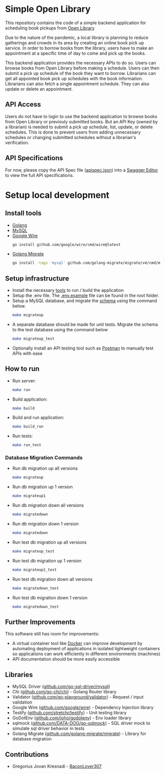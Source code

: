 # Simple Open Library

This repository contains the code of a simple backend application for scheduling book pickups from [Open Library](https://openlibrary.org)

Due to the nature of the pandemic, a local library is planning to reduce gatherings and crowds in its area by creating an online book pick up service. In order to borrow books from the library, users have to make an appointment at a specific time of day to come and pick up the books.

This backend application provides the necessary APIs to do so. Users can browse books from Open Library before making a schedule. Users can then submit a pick up schedule of the book they want to borrow. Librarians can get all appointed book pick up schedules with the book information. Librarians can also fetch a single appointment schedule. They can also update or delete an appointment.

## API Access

Users do not have to login to use the backend application to browse books from Open Library or previouly submitted books. But an API Key (owned by a librarian) is needed to submit a pick up schedule, list, update, or delete schedules. This is done to prevent users from adding unnecessary schedules or changing submitted schedules without a librarian's verification.

## API Specifications

For now, please copy the API Spec file ([apispec.json](apispec.json)) into a [Swagger Editor](https://editor.swagger.io/) to view the full API specifications.

# Setup local development

## Install tools

-   [Golang](https://go.dev/)
-   [MySQL](https://www.mysql.com/downloads/)
-   [Google Wire](https://github.com/google/wire)
    ```bash
    go install github.com/google/wire/cmd/wire@latest
    ```
-   [Golang Migrate](https://github.com/golang-migrate/migrate)
    ```bash
    go install -tags 'mysql' github.com/golang-migrate/migrate/v4/cmd/migrate@latest
    ```

## Setup infrastructure

-   Install the necessary [tools](##install-tools) to run / build the application
-   Setup the .env file. The [.env.example](.env.example) file can be found in the root folder.
-   Setup a MySQL database, and migrate the [schema](db/migrations/20221218140111_init_library_schema.up.sql) using the command below.
    ```bash
    make migrateup
    ```
-   A separate database should be made for unit tests. Migrate the schema to the test database using the command below
    ```bash
    make migrateup_test
    ```
-   Optionally install an API testing tool such as [Postman](https://www.postman.com/downloads) to manually test APIs with ease

## How to run

-   Run server:

    ```bash
    make run
    ```

-   Build application:

    ```bash
    make build
    ```

-   Build and run application:

    ```bash
    make build_run
    ```

-   Run tests:

    ```bash
    make run_test
    ```

### Database Migration Commands

-   Run db migration up all versions
    ```bash
    make migrateup
    ```
-   Run db migration up 1 version
    ```bash
    make migrateup1
    ```
-   Run db migration down all versions
    ```bash
    make migratedown
    ```
-   Run db migration down 1 version
    ```bash
    make migratedown
    ```
-   Run test db migration up all versions
    ```bash
    make migrateup_test
    ```
-   Run test db migration up 1 version
    ```bash
    make migrateup1_test
    ```
-   Run test db migration down all versions
    ```bash
    make migratedown_test
    ```
-   Run test db migration down 1 version
    ```bash
    make migratedown_test
    ```

## Further Improvements

This software still has room for improvements:

-   A virtual container tool like [Docker](https://www.docker.com/) can improve development by automating deployment of applications in isolated lightweight containers so applications can work efficiently in different environments (machines)
-   API documentation should be more easily accessible

## Libraries

-   MySQL Driver ([github.com/go-sql-driver/mysql](https://github.com/go-sql-driver/mysql))
-   Chi ([github.com/go-chi/chi](github.com/go-chi/chi)) - Golang Router library
-   Validator ([github.com/go-playground/validator](https://github.com/go-playground/validator)) - Request / input validation
-   Google Wire ([github.com/google/wire](https://github.com/google/wire)) - Dependency Injection library
-   Testify ([github.com/stretchr/testify](https://github.com/stretchr/testify)) - Unit testing library
-   GoDotEnv ([github.com/joho/godotenv](https://github.com/joho/godotenv)) - Env loader library
-   sqlmock ([github.com/DATA-DOG/go-sqlmock](https://github.com/DATA-DOG/go-sqlmock)) - SQL driver mock to simulate sql driver behavior in tests
-   Golang Migrate ([github.com/golang-migrate/migrate](https://github.com/golang-migrate/migrate)) - Library for database migration

## Contributions

-   Gregorius Jovan Kresnadi - [BaconLover307](https://github.com/BaconLover307)

